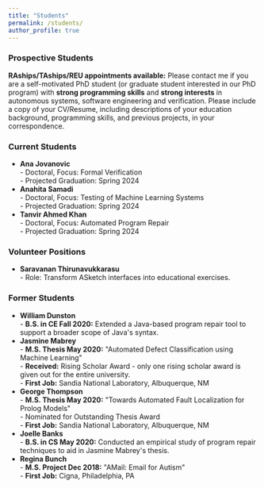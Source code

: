 ```yaml
---
title: "Students"
permalink: /students/
author_profile: true
---
```


### <i class="fa fa-fw fa-user-plus" aria-hidden="true"></i> Prospective Students

**RAships/TAships/REU appointments available:** Please contact me if you are a self-motivated PhD student (or graduate student interested in our PhD program) with **strong programming skills** and **strong interests** in autonomous systems, software engineering and verification. Please include a copy of your CV/Resume, including descriptions of your education background, programming skills, and previous projects, in your correspondence. 

### <i class="fa fa-fw fa-users" aria-hidden="true"></i> Current Students
* **Ana Jovanovic** <br> - Doctoral, Focus: Formal Verification <br> - Projected Graduation: Spring 2024
* **Anahita Samadi** <br> - Doctoral, Focus: Testing of Machine Learning Systems <br> - Projected Graduation: Spring 2024
* **Tanvir Ahmed Khan** <br> - Doctoral, Focus: Automated Program Repair <br> - Projected Graduation: Spring 2024

### <i class="fa fa-fw fa-hands-helping" aria-hidden="true"></i> Volunteer Positions
* **Saravanan Thirunavukkarasu** <br> - Role: Transform ASketch interfaces into educational exercises.

### <i class="fa fa-fw fa-user-graduate" aria-hidden="true"></i> Former Students
* **William Dunston** <br> - **B.S. in CE Fall 2020:** Extended a Java-based program repair tool to support a broader scope of Java's syntax.
* **Jasmine Mabrey** <br> - **M.S. Thesis May 2020:** "Automated Defect Classification using Machine Learning" <br> - **Received:** Rising Scholar Award - only one rising scholar award is given out for the entire university. <br> - **First Job:** Sandia National Laboratory, Albuquerque, NM
* **George Thompson** <br> - **M.S. Thesis May 2020:** "Towards Automated Fault Localization for Prolog Models" <br> - Nominated for Outstanding Thesis Award <br> - **First Job:** Sandia National Laboratory, Albuquerque, NM
* **Joelle Banks** <br> - **B.S. in CS May 2020:** Conducted an empirical study of program repair techniques to aid in Jasmine Mabrey's thesis.
* **Regina Bunch** <br> - **M.S. Project Dec 2018:** "AMail: Email for Autism" <br> - **First Job:** Cigna, Philadelphia, PA

